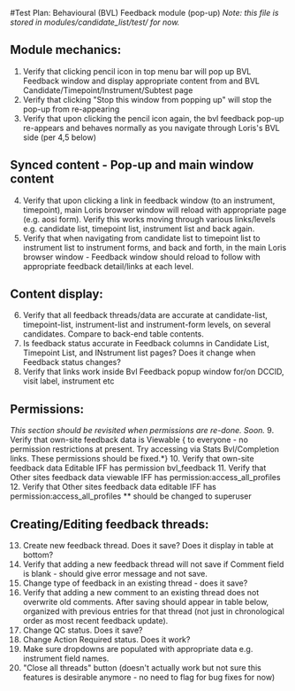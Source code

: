 #Test Plan: Behavioural (BVL) Feedback module (pop-up)
*Note: this file is stored in modules/candidate_list/test/ for now.*

## Module mechanics: 
1. Verify that clicking pencil icon in top menu bar will pop up BVL Feedback window and display appropriate content from and BVL Candidate/Timepoint/Instrument/Subtest page
2. Verify that clicking "Stop this window from popping up" will stop the pop-up from re-appearing
3. Verify that upon clicking the pencil icon again, the bvl feedback pop-up re-appears and behaves normally as you navigate through Loris's BVL side (per 4,5 below)

## Synced content - Pop-up and main window content
4. Verify that upon clicking a link in feedback window (to an instrument, timepoint), main Loris browser window will reload with appropriate page (e.g. aosi form).  Verify this works moving through various links/levels e.g. candidate list, timepoint list, instrument list and back again.  
5. Verify that when navigating from candidate list to timepoint list to instrument list to instrument forms, and back and forth, in the main Loris browser window - Feedback window should reload to follow with appropriate feedback detail/links at each level.

## Content display:
6. Verify that all feedback threads/data are accurate at candidate-list, timepoint-list, instrument-list and instrument-form levels, on several candidates.  Compare to back-end table contents. 
7. Is feedback status accurate in Feedback columns in Candidate List, Timepoint List, and INstrument list pages?  Does it change when Feedback status changes?   
8. Verify that links work inside Bvl Feedback popup window for/on DCCID, visit label, instrument etc

## Permissions: 
*This section should be revisited when permissions are re-done.  Soon.*
9. Verify that own-site feedback data is Viewable { to everyone - no permission restrictions at present. Try accessing via Stats Bvl/Completion links. These permissions should be fixed.*}
10. Verify that own-site feedback data Editable IFF has permission bvl_feedback
11. Verify that Other sites feedback data viewable IFF has permission:access_all_profiles
12. Verify that Other sites feedback data editable IFF has permission:access_all_profiles ** should be changed to superuser

## Creating/Editing feedback threads: 
13. Create new feedback thread.  Does it save? Does it display in table at bottom?
14. Verify that adding a new feedback thread will not save if Comment field is blank - should give error message and not save. 
15. Change type of feedback in an existing thread - does it save? 
16. Verify that adding a new comment to an existing thread does not overwrite old comments. After saving should appear in table below, organized with previous entries for that thread (not just in chronological order as most recent feedback update). 
17. Change QC status. Does it save?
18. Change Action Required status. Does it work?
19. Make sure dropdowns are populated with appropriate data e.g. instrument field names.
20. "Close all threads" button (doesn't actually work but not sure this features is desirable anymore - no need to flag for bug fixes for now)
